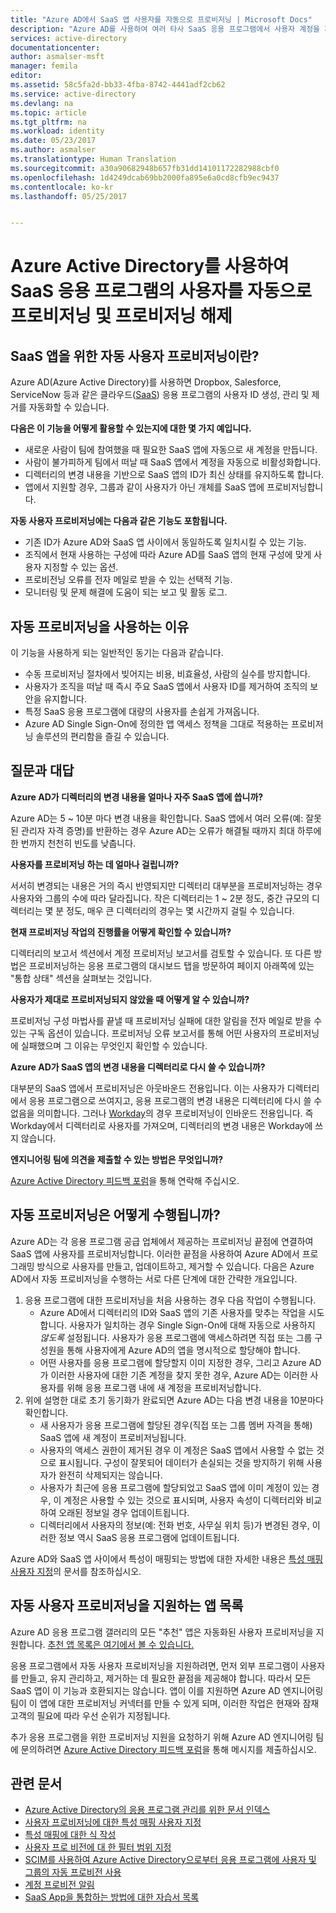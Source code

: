 ```yaml
---
title: "Azure AD에서 SaaS 앱 사용자를 자동으로 프로비저닝 | Microsoft Docs"
description: "Azure AD를 사용하여 여러 타사 SaaS 응용 프로그램에서 사용자 계정을 자동으로 프로비저닝, 프로비저닝 해제, 지속적으로 업데이트하는 방법을 소개합니다."
services: active-directory
documentationcenter: 
author: asmalser-msft
manager: femila
editor: 
ms.assetid: 58c5fa2d-bb33-4fba-8742-4441adf2cb62
ms.service: active-directory
ms.devlang: na
ms.topic: article
ms.tgt_pltfrm: na
ms.workload: identity
ms.date: 05/23/2017
ms.author: asmalser
ms.translationtype: Human Translation
ms.sourcegitcommit: a30a90682948b657fb31dd14101172282988cbf0
ms.openlocfilehash: 1d4249dcab69bb2000fa895e6a0cd8cfb9ec9437
ms.contentlocale: ko-kr
ms.lasthandoff: 05/25/2017


---
```

# <a name="automate-user-provisioning-and-deprovisioning-to-saas-applications-with-azure-active-directory"></a>Azure Active Directory를 사용하여 SaaS 응용 프로그램의 사용자를 자동으로 프로비저닝 및 프로비저닝 해제
## <a name="what-is-automated-user-provisioning-for-saas-apps"></a>SaaS 앱을 위한 자동 사용자 프로비저닝이란?
Azure AD(Azure Active Directory)를 사용하면 Dropbox, Salesforce, ServiceNow 등과 같은 클라우드([SaaS](https://azure.microsoft.com/overview/what-is-saas/)) 응용 프로그램의 사용자 ID 생성, 관리 및 제거를 자동화할 수 있습니다.

**다음은 이 기능을 어떻게 활용할 수 있는지에 대한 몇 가지 예입니다.**

* 새로운 사람이 팀에 참여했을 때 필요한 SaaS 앱에 자동으로 새 계정을 만듭니다.
* 사람이 불가피하게 팀에서 떠날 때 SaaS 앱에서 계정을 자동으로 비활성화합니다.
* 디렉터리의 변경 내용을 기반으로 SaaS 앱의 ID가 최신 상태를 유지하도록 합니다.
* 앱에서 지원할 경우, 그룹과 같이 사용자가 아닌 개체를 SaaS 앱에 프로비저닝합니다.

**자동 사용자 프로비저닝에는 다음과 같은 기능도 포함됩니다.**

* 기존 ID가 Azure AD와 SaaS 앱 사이에서 동일하도록 일치시킬 수 있는 기능.
* 조직에서 현재 사용하는 구성에 따라 Azure AD를 SaaS 앱의 현재 구성에 맞게 사용자 지정할 수 있는 옵션.
* 프로비전닝 오류를 전자 메일로 받을 수 있는 선택적 기능.
* 모니터링 및 문제 해결에 도움이 되는 보고 및 활동 로그.

## <a name="why-use-automated-provisioning"></a>자동 프로비저닝을 사용하는 이유
이 기능을 사용하게 되는 일반적인 동기는 다음과 같습니다.

* 수동 프로비저닝 절차에서 빚어지는 비용, 비효율성, 사람의 실수를 방지합니다.
* 사용자가 조직을 떠날 때 즉시 주요 SaaS 앱에서 사용자 ID를 제거하여 조직의 보안을 유지합니다.
* 특정 SaaS 응용 프로그램에 대량의 사용자를 손쉽게 가져옵니다.
* Azure AD Single Sign-On에 정의한 앱 액세스 정책을 그대로 적용하는 프로비저닝 솔루션의 편리함을 즐길 수 있습니다.

## <a name="frequently-asked-questions"></a>질문과 대답
**Azure AD가 디렉터리의 변경 내용을 얼마나 자주 SaaS 앱에 씁니까?**

Azure AD는 5 ~ 10분 마다 변경 내용을 확인합니다. SaaS 앱에서 여러 오류(예: 잘못된 관리자 자격 증명)를 반환하는 경우 Azure AD는 오류가 해결될 때까지 최대 하루에 한 번까지 천천히 빈도를 낮춥니다.

**사용자를 프로비저닝 하는 데 얼마나 걸립니까?**

서서히 변경되는 내용은 거의 즉시 반영되지만 디렉터리 대부분을 프로비저닝하는 경우 사용자와 그룹의 수에 따라 달라집니다. 작은 디렉터리는 1 ~ 2분 정도, 중간 규모의 디렉터리는 몇 분 정도, 매우 큰 디렉터리의 경우는 몇 시간까지 걸릴 수 있습니다.

**현재 프로비저닝 작업의 진행률을 어떻게 확인할 수 있습니까?**

디렉터리의 보고서 섹션에서 계정 프로비저닝 보고서를 검토할 수 있습니다. 또 다른 방법은 프로비저닝하는 응용 프로그램의 대시보드 탭을 방문하여 페이지 아래쪽에 있는 "통합 상태" 섹션을 살펴보는 것입니다.

**사용자가 제대로 프로비저닝되지 않았을 때 어떻게 알 수 있습니까?**

프로비저닝 구성 마법사를 끝낼 때 프로비저닝 실패에 대한 알림을 전자 메일로 받을 수 있는 구독 옵션이 있습니다. 프로비저닝 오류 보고서를 통해 어떤 사용자의 프로비저닝에 실패했으며 그 이유는 무엇인지 확인할 수 있습니다.

**Azure AD가 SaaS 앱의 변경 내용을 디렉터리로 다시 쓸 수 있습니까?**

대부분의 SaaS 앱에서 프로비저닝은 아웃바운드 전용입니다. 이는 사용자가 디렉터리에서 응용 프로그램으로 쓰여지고, 응용 프로그램의 변경 내용은 디렉터리에 다시 쓸 수 없음을 의미합니다. 그러나 [Workday](https://msdn.microsoft.com/library/azure/dn762434.aspx)의 경우 프로비저닝이 인바운드 전용입니다. 즉 Workday에서 디렉터리로 사용자를 가져오며, 디렉터리의 변경 내용은 Workday에 쓰지 않습니다.

**엔지니어링 팀에 의견을 제출할 수 있는 방법은 무엇입니까?**

[Azure Active Directory 피드백 포럼](https://feedback.azure.com/forums/169401-azure-active-directory/)을 통해 연락해 주십시오.

## <a name="how-does-automated-provisioning-work"></a>자동 프로비저닝은 어떻게 수행됩니까?
Azure AD는 각 응용 프로그램 공급 업체에서 제공하는 프로비저닝 끝점에 연결하여 SaaS 앱에 사용자를 프로비저닝합니다. 이러한 끝점을 사용하여 Azure AD에서 프로그래밍 방식으로 사용자를 만들고, 업데이트하고, 제거할 수 있습니다. 다음은 Azure AD에서 자동 프로비저닝을 수행하는 서로 다른 단계에 대한 간략한 개요입니다.

1. 응용 프로그램에 대한 프로비저닝을 처음 사용하는 경우 다음 작업이 수행됩니다.
   * Azure AD에서 디렉터리의 ID와 SaaS 앱의 기존 사용자를 맞추는 작업을 시도합니다. 사용자가 일치하는 경우 Single Sign-On에 대해 자동으로 사용하지 *않도록* 설정됩니다. 사용자가 응용 프로그램에 액세스하려면 직접 또는 그룹 구성원을 통해 사용자에게 Azure AD의 앱을 명시적으로 할당해야 합니다.
   * 어떤 사용자를 응용 프로그램에 할당할지 이미 지정한 경우, 그리고 Azure AD가 이러한 사용자에 대한 기존 계정을 찾지 못한 경우, Azure AD는 이러한 사용자를 위해 응용 프로그램 내에 새 계정을 프로비저닝합니다.
2. 위에 설명한 대로 초기 동기화가 완료되면 Azure AD는 다음 변경 내용을 10분마다 확인합니다.
   * 새 사용자가 응용 프로그램에 할당된 경우(직접 또는 그룹 멤버 자격을 통해) SaaS 앱에 새 계정이 프로비저닝됩니다.
   * 사용자의 액세스 권한이 제거된 경우 이 계정은 SaaS 앱에서 사용할 수 없는 것으로 표시됩니다. 구성이 잘못되어 데이터가 손실되는 것을 방지하기 위해 사용자가 완전히 삭제되지는 않습니다.
   * 사용자가 최근에 응용 프로그램에 할당되었고 SaaS 앱에 이미 계정이 있는 경우, 이 계정은 사용할 수 있는 것으로 표시되며, 사용자 속성이 디렉터리와 비교하여 오래된 정보일 경우 업데이트됩니다.
   * 디렉터리에서 사용자의 정보(예: 전화 번호, 사무실 위치 등)가 변경된 경우, 이러한 정보 역시 SaaS 응용 프로그램에 업데이트됩니다.

Azure AD와 SaaS 앱 사이에서 특성이 매핑되는 방법에 대한 자세한 내용은 [특성 매핑 사용자 지정](active-directory-saas-customizing-attribute-mappings.md)의 문서를 참조하십시오.

## <a name="list-of-apps-that-support-automated-user-provisioning"></a>자동 사용자 프로비저닝을 지원하는 앱 목록
Azure AD 응용 프로그램 갤러리의 모든 "추천" 앱은 자동화된 사용자 프로비저닝을 지원합니다. [추천 앱 목록은 여기에서 볼 수 있습니다.](https://azuremarketplace.microsoft.com/marketplace/apps/category/azure-active-directory-apps?page=1&subcategories=featured)

응용 프로그램에서 자동 사용자 프로비저닝을 지원하려면, 먼저 외부 프로그램이 사용자를 만들고, 유지 관리하고, 제거하는 데 필요한 끝점을 제공해야 합니다. 따라서 모든 SaaS 앱이 이 기능과 호환되지는 않습니다. 앱이 이를 지원하면 Azure AD 엔지니어링 팀이 이 앱에 대한 프로비저닝 커넥터를 만들 수 있게 되며, 이러한 작업은 현재와 잠재 고객의 필요에 따라 우선 순위가 지정됩니다.

추가 응용 프로그램을 위한 프로비저닝 지원을 요청하기 위해 Azure AD 엔지니어링 팀에 문의하려면 [Azure Active Directory 피드백 포럼](https://feedback.azure.com/forums/374982-azure-active-directory-application-requests/category/172035-user-provisioning)을 통해 메시지를 제출하십시오.

## <a name="related-articles"></a>관련 문서
* [Azure Active Directory의 응용 프로그램 관리를 위한 문서 인덱스](active-directory-apps-index.md)
* [사용자 프로비저닝에 대한 특성 매핑 사용자 지정](active-directory-saas-customizing-attribute-mappings.md)
* [특성 매핑에 대한 식 작성](active-directory-saas-writing-expressions-for-attribute-mappings.md)
* [사용자 프로 비전에 대 한 필터 범위 지정](active-directory-saas-scoping-filters.md)
* [SCIM를 사용하여 Azure Active Directory으로부터 응용 프로그램에 사용자 및 그룹의 자동 프로비전 사용](active-directory-scim-provisioning.md)
* [계정 프로비전 알림](active-directory-saas-account-provisioning-notifications.md)
* [SaaS App을 통합하는 방법에 대한 자습서 목록](active-directory-saas-tutorial-list.md)


